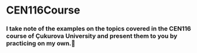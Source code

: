 # CEN116Course

### I take note of the examples on the topics covered in the CEN116 course of Çukurova University and present them to you by practicing on my own.🤖
